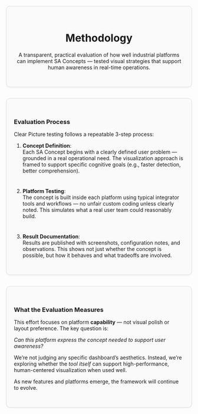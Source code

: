 <div style="border: 1px solid #ddd; border-radius: 10px; padding: 30px 20px; margin: 30px 0; background-color: #fafafa; box-shadow: 0 2px 4px rgba(0,0,0,0.05); text-align: center;">
  <div style="max-width: 600px; margin: 0 auto;">
    <h1 style="margin-bottom: 20px;">Methodology</h1>
    <p>A transparent, practical evaluation of how well industrial platforms can implement SA Concepts — tested visual strategies that support human awareness in real-time operations.</p>
  </div>
</div>

<div style="border: 1px solid #ddd; border-radius: 10px; padding: 30px 20px; margin: 30px 0; background-color: #fafafa; box-shadow: 0 2px 4px rgba(0,0,0,0.05);">
  <h3 style="margin-bottom: 15px;">Evaluation Process</h3>

  Clear Picture testing follows a repeatable 3-step process:

  1. <strong>Concept Definition</strong>:  
     Each SA Concept begins with a clearly defined user problem — grounded in a real operational need. The visualization approach is framed to support specific cognitive goals (e.g., faster detection, better comprehension).

  <div style="height:10px;"></div>

  2. <strong>Platform Testing</strong>:  
     The concept is built inside each platform using typical integrator tools and workflows — no unfair custom coding unless clearly noted. This simulates what a real user team could reasonably build.

  <div style="height:10px;"></div>

  3. <strong>Result Documentation</strong>:  
     Results are published with screenshots, configuration notes, and observations. This shows not just whether the concept is possible, but how it behaves and what tradeoffs are involved.
</div>

<div style="border: 1px solid #ddd; border-radius: 10px; padding: 30px 20px; margin: 30px 0; background-color: #fafafa; box-shadow: 0 2px 4px rgba(0,0,0,0.05);">
  <h3 style="margin-bottom: 15px;">What the Evaluation Measures</h3>

  This effort focuses on platform <strong>capability</strong> — not visual polish or layout preference. The key question is:

  <div style="margin-top: 10px; font-style: italic;">Can this platform express the concept needed to support user awareness?</div>

  We’re not judging any specific dashboard’s aesthetics. Instead, we’re exploring whether the <em>tool itself</em> can support high-performance, human-centered visualization when used well.

  As new features and platforms emerge, the framework will continue to evolve.
</div>

